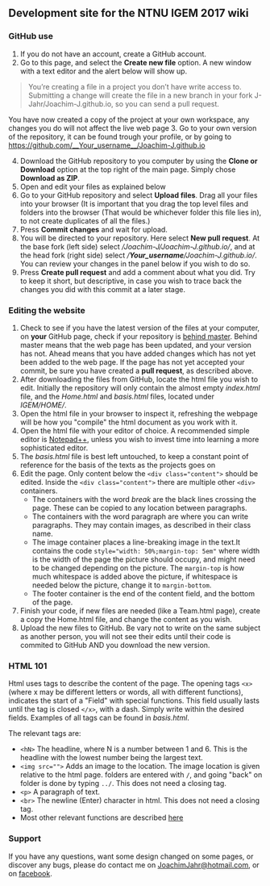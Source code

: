 ## Development site for the NTNU IGEM 2017 wiki

### GitHub use
1. If you do not have an account, create a GitHub account.
2. Go to this page, and select the **Create new file** option. A new window with a text editor and the alert below will show up.
 > You’re creating a file in a project you don’t have write access to. Submitting a change will create the file in a new branch in your fork J-Jahr/Joachim-J.github.io, so you can send a pull request.
 
You have now created a copy of the project at your own workspace, any changes you do will not affect the live web page
3. Go to your own version of the repository, it can be found trough your profile, or by going to https://github.com/__Your_username__/Joachim-J.github.io  

4. Download the GitHub repository to you computer by using the **Clone or Download** option at the top right of the main page. Simply chose **Download as ZIP**.
5. Open and edit your files as explained below
6. Go to your GitHub repository and select **Upload files**. Drag all your files into your browser (It is important that you drag the top level files and folders into the browser (That would be whichever folder this file lies in), to not create duplicates of all the files.)
7. Press **Commit changes** and wait for upload.
8. You will be directed to your repository. Here select **New pull request**. At the base fork (left side) select */Joachim-J/Joachim-J.github.io/*, and at the head fork (right side) select */__Your_username__/Joachim-J.github.io/*.
You can review your changes in the panel below if you wish to do so. 
9. Press **Create pull request** and add a comment about what you did. Try to keep it short, but descriptive, in case you wish to trace back the changes you did with this commit at a later stage. 


### Editing the website
1. Check to see if you have the latest version of the files at your computer, on **your** GitHub page, check if your repository is [behind master](IGEM/PNG/GitHub.png). Behind master means that the web page has been updated, and your version has not. 
Ahead means that you have added changes which has not yet been added to the web page. If the page has not yet accepted your commit, be sure you have created a **pull request**, as described above.
1. After downloading the files from GitHub, locate the html file you wish to edit. Initially the repository will only contain the almost empty *index.html* file, and the *Home.html* and *basis.html* files, located under *IGEM/HOME/*.
2. Open the html file in your browser to inspect it, refreshing the webpage will be how you "compile" the html document as you work with it. 
2. Open the html file with your editor of choice. A recommended simple editor is [Notepad++](https://notepad-plus-plus.org/download/v7.3.3.html), unless you wish to invest time into learning a more sophisticated editor.
3. The *basis.html* file is best left untouched, to keep a constant point of reference for the basis of the texts as the projects goes on
3. Edit the page. Only content below the ```<div class="content">``` should be edited.
Inside the ```<div class="content">``` there are multiple other ```<div>``` containers. 
    * The containers with the word *break* are the black lines crossing the page. These can be copied to any location between paragraphs.
    * The containers with the word paragraph are where you can write paragraphs. They may contain images, as described in their class name.
    * The image container places a line-breaking image in the text.It contains the code ```style="width: 50%;margin-top: 5em"``` where width is the width of the page the picture should occupy, and might need to be changed depending on the picture.
    The ```margin-top``` is how much whitespace is added above the picture, if whitespace is needed below the picture, change it to ```margin-bottom```.
    * The footer container is the end of the content field, and the bottom of the page.
5. Finish your code, if new files are needed (like a Team.html page), create a copy the Home.html file, 
and change the content as you wish. 
5. Upload the new files to GitHub. Be vary not to write on the same subject as another person, 
you will not see their edits until their code is commited to GitHub AND you download the new version.

### HTML 101
Html uses tags to describe the content of the page. The opening tags ```<x>``` (where x may be different letters or words, all with different functions), 
indicates the start of a "Field" with special functions. This field usually lasts until the tag is closed ```</x>```, with a dash. Simply write within the desired 
fields. Examples of all tags can be found in *basis.html*.   

The relevant tags are: 
 * ```<hN>``` The headline, where N is a number between 1 and 6. This is the headline with the lowest number being the
 largest text. 
 * ```<img src="">```  Adds an image to the location. The image location is given relative to 
 the html page. folders are entered with ```/```, and going "back" on folder is done by typing ```../```. This does not need a closing tag.
 * ```<p>``` A paragraph of text. 
 * ```<br>``` The newline (Enter) character in html. This does not need a closing tag.
 * Most other relevant functions are described [here](https://www.w3schools.com/html/html_formatting.asp)

### Support
If you have any questions, want some design changed on some pages, or discover any bugs, please do contact me 
on JoachimJahr@hotmail.com, or on [facebook](https://www.facebook.com/joachim.jahr.5).
